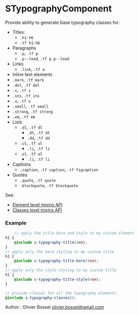 # STypographyComponent

Provide ability to generate base typography classes for:
- Titles:
	- ```.h1-h6```
	- ```.tf h1-h6```
- Paragraphs
	- ```.p```, ```.tf p```
	- ```.p--lead```, ```.tf p.p--lead```
- Links
	- ```.link```, ```.tf a```
- Inline text elements
 - ```.mark```, ```.tf mark```
 - ```.del```, ```.tf del```
 - ```.s```, ```.tf s```
 - ```.ins```, ```.tf ins```
 - ```.u```, ```.tf u```
 - ```.small```, ```.tf small```
 - ```.strong```, ```.tf strong```
 - ```.em```, ```.tf em```
- Lists
	- ```.dl```, ```.tf dl```
		- ```.dt```, ```.tf dt```
		- ```.dd```, ```.tf dd```
	- ```.ul```, ```.tf ul```
		- ```.li```, ```.tf li```
	- ```.ol```, ```.tf ol```
		- ```.li```, ```.tf li```
- Captions
	- ```.caption```, ```.tf caption```, ```.tf figcaption```
- Quotes
	- ```.quote```, ```.tf quote```
	- ```.blockquote```, ```.tf blockquote```

See:
- [Element level mixins API](./sass/_main.md)
- [Classes level mixins API](./sass/_classes.md)


### Example
```scss
	// apply the title bare and style to my custom element
h1 {
	@include s-typography-title(4em);
}
// apply only the bare styling to my custom title
h1 {
	@include s-typography-title-bare(4em);
}
// apply only the style styling to my custom title
h1 {
	@include s-typography-title-style(4em);
}

// provide classes for all the typography elements
@include s-typography-classes();
```
Author : Olivier Bossel <olivier.bossel@gmail.com>